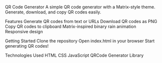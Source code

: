 QR Code Generator
A simple QR code generator with a Matrix-style theme. Generate, download, and copy QR codes easily.

Features
Generate QR codes from text or URLs
Download QR codes as PNG
Copy QR codes to clipboard
Matrix-inspired binary rain animation
Responsive design

Getting Started
Clone the repository
Open index.html in your browser
Start generating QR codes!

Technologies Used
HTML
CSS
JavaScript
QRCode Generator Library
